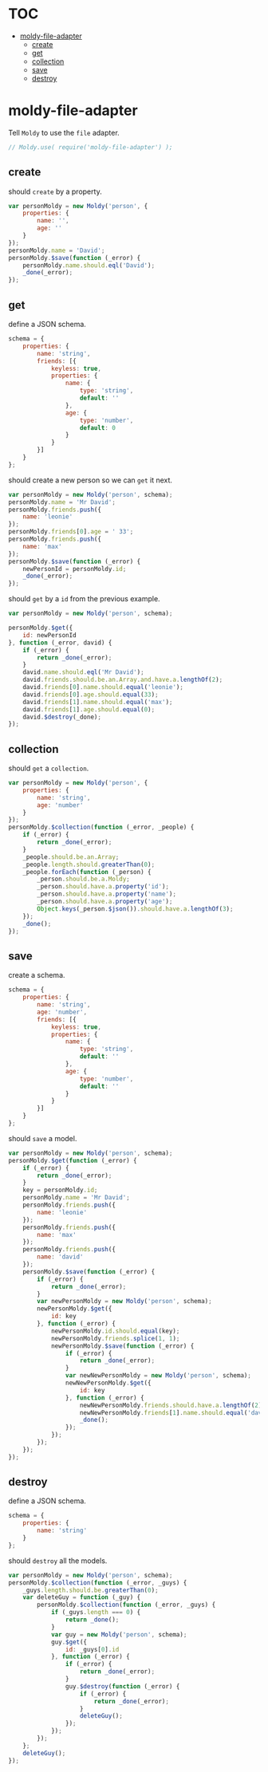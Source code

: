 # TOC
   - [moldy-file-adapter](#moldy-file-adapter)
     - [create](#moldy-file-adapter-create)
     - [get](#moldy-file-adapter-get)
     - [collection](#moldy-file-adapter-collection)
     - [save](#moldy-file-adapter-save)
     - [destroy](#moldy-file-adapter-destroy)
<a name=""></a>
 
<a name="moldy-file-adapter"></a>
# moldy-file-adapter
Tell `Moldy` to use the `file` adapter.

```js
// Moldy.use( require('moldy-file-adapter') );
```

<a name="moldy-file-adapter-create"></a>
## create
should `create` by a property.

```js
var personMoldy = new Moldy('person', {
	properties: {
		name: '',
		age: ''
	}
});
personMoldy.name = 'David';
personMoldy.$save(function (_error) {
	personMoldy.name.should.eql('David');
	_done(_error);
});
```

<a name="moldy-file-adapter-get"></a>
## get
define a JSON schema.

```js
schema = {
	properties: {
		name: 'string',
		friends: [{
			keyless: true,
			properties: {
				name: {
					type: 'string',
					default: ''
				},
				age: {
					type: 'number',
					default: 0
				}
			}
		}]
	}
};
```

should create a new person so we can `get` it next.

```js
var personMoldy = new Moldy('person', schema);
personMoldy.name = 'Mr David';
personMoldy.friends.push({
	name: 'leonie'
});
personMoldy.friends[0].age = ' 33';
personMoldy.friends.push({
	name: 'max'
});
personMoldy.$save(function (_error) {
	newPersonId = personMoldy.id;
	_done(_error);
});
```

should `get` by a `id` from the previous example.

```js
var personMoldy = new Moldy('person', schema);

personMoldy.$get({
	id: newPersonId
}, function (_error, david) {
	if (_error) {
		return _done(_error);
	}
	david.name.should.eql('Mr David');
	david.friends.should.be.an.Array.and.have.a.lengthOf(2);
	david.friends[0].name.should.equal('leonie');
	david.friends[0].age.should.equal(33);
	david.friends[1].name.should.equal('max');
	david.friends[1].age.should.equal(0);
	david.$destroy(_done);
});
```

<a name="moldy-file-adapter-collection"></a>
## collection
should `get` a `collection`.

```js
var personMoldy = new Moldy('person', {
	properties: {
		name: 'string',
		age: 'number'
	}
});
personMoldy.$collection(function (_error, _people) {
	if (_error) {
		return _done(_error);
	}
	_people.should.be.an.Array;
	_people.length.should.greaterThan(0);
	_people.forEach(function (_person) {
		_person.should.be.a.Moldy;
		_person.should.have.a.property('id');
		_person.should.have.a.property('name');
		_person.should.have.a.property('age');
		Object.keys(_person.$json()).should.have.a.lengthOf(3);
	});
	_done();
});
```

<a name="moldy-file-adapter-save"></a>
## save
create a schema.

```js
schema = {
	properties: {
		name: 'string',
		age: 'number',
		friends: [{
			keyless: true,
			properties: {
				name: {
					type: 'string',
					default: ''
				},
				age: {
					type: 'number',
					default: ''
				}
			}
		}]
	}
};
```

should `save` a model.

```js
var personMoldy = new Moldy('person', schema);
personMoldy.$get(function (_error) {
	if (_error) {
		return _done(_error);
	}
	key = personMoldy.id;
	personMoldy.name = 'Mr David';
	personMoldy.friends.push({
		name: 'leonie'
	});
	personMoldy.friends.push({
		name: 'max'
	});
	personMoldy.friends.push({
		name: 'david'
	});
	personMoldy.$save(function (_error) {
		if (_error) {
			return _done(_error);
		}
		var newPersonMoldy = new Moldy('person', schema);
		newPersonMoldy.$get({
			id: key
		}, function (_error) {
			newPersonMoldy.id.should.equal(key);
			newPersonMoldy.friends.splice(1, 1);
			newPersonMoldy.$save(function (_error) {
				if (_error) {
					return _done(_error);
				}
				var newNewPersonMoldy = new Moldy('person', schema);
				newNewPersonMoldy.$get({
					id: key
				}, function (_error) {
					newNewPersonMoldy.friends.should.have.a.lengthOf(2);
					newNewPersonMoldy.friends[1].name.should.equal('david');
					_done();
				});
			});
		});
	});
});
```

<a name="moldy-file-adapter-destroy"></a>
## destroy
define a JSON schema.

```js
schema = {
	properties: {
		name: 'string'
	}
};
```

should `destroy` all the models.

```js
var personMoldy = new Moldy('person', schema);
personMoldy.$collection(function (_error, _guys) {
	_guys.length.should.be.greaterThan(0);
	var deleteGuy = function (_guy) {
		personMoldy.$collection(function (_error, _guys) {
			if (_guys.length === 0) {
				return _done();
			}
			var guy = new Moldy('person', schema);
			guy.$get({
				id: _guys[0].id
			}, function (_error) {
				if (_error) {
					return _done(_error);
				}
				guy.$destroy(function (_error) {
					if (_error) {
						return _done(_error);
					}
					deleteGuy();
				});
			});
		});
	};
	deleteGuy();
});
```

